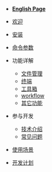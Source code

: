 
- **[English Page](/en)**
- [欢迎](/zh-CN/home.md)
- [安装](/zh-CN/安装.md)
- [命令参数](/zh-CN/命令参数.md)

- 功能详解
  - [文件管理](/zh-CN/功能特性/文件.md)
  - [终端](/zh-CN/功能特性/终端.md)
  - [工具箱](/zh-CN/功能特性/工具箱.md)
  - [workflow](/zh-CN/功能特性/workflow.md)
  - [其它功能](/zh-CN/功能特性/其它.md)
- 参与开发
  - [技术介绍](/zh-CN/技术/技术介绍.md) 
  - [常见问题](/zh-CN/技术/常见问题.md)
- [使用场景](/zh-CN/使用场景.md)
- [开发计划](/zh-CN/开发计划.md)

